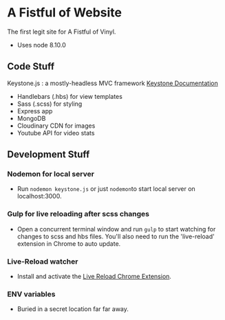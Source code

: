 # A Fistful of Website

The first legit site for A Fistful of Vinyl.

- Uses node 8.10.0

## Code Stuff
Keystone.js : a mostly-headless MVC framework
[Keystone Documentation](http://keystonejs.com/docs/)

- Handlebars (.hbs) for view templates
- Sass (.scss) for styling
- Express app
- MongoDB
- Cloudinary CDN for images
- Youtube API for video stats 

## Development Stuff
### Nodemon for local server
- Run ```nodemon keystone.js``` or just ```nodemon```to start local server on localhost:3000.

### Gulp for live reloading after scss changes
- Open a concurrent terminal window and run ```gulp``` to start watching for changes to scss and hbs files. You'll also need to run the 'live-reload' extension in Chrome to auto update.

### Live-Reload watcher
- Install and activate the [Live Reload Chrome Extension](https://chrome.google.com/webstore/detail/livereload/jnihajbhpnppcggbcgedagnkighmdlei?hl=en).

### ENV variables
- Buried in a secret location far far away.
